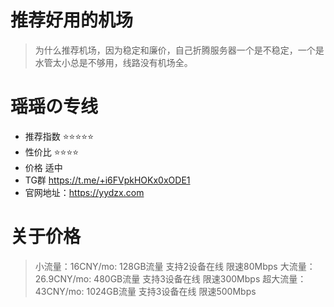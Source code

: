 # 推荐好用的机场
> 为什么推荐机场，因为稳定和廉价，自己折腾服务器一个是不稳定，一个是水管太小总是不够用，线路没有机场全。


# 瑶瑶の专线
- 推荐指数 ⭐⭐⭐⭐⭐
- 性价比 ⭐⭐⭐⭐
- 价格 适中
- TG群 https://t.me/+i6FVpkHOKx0xODE1
- 官网地址：https://yydzx.com

# 关于价格
> 小流量：16CNY/mo: 128GB流量 支持2设备在线 限速80Mbps
> 大流量：26.9CNY/mo: 480GB流量 支持3设备在线 限速300Mbps
> 超大流量：43CNY/mo: 1024GB流量 支持3设备在线 限速500Mbps


